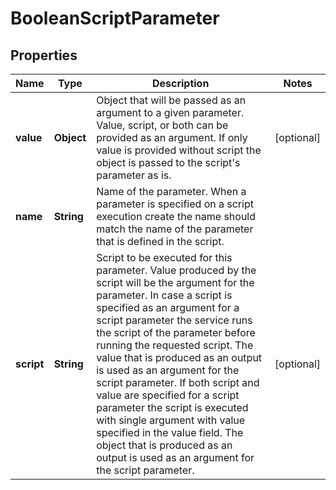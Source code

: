 # BooleanScriptParameter

## Properties
Name | Type | Description | Notes
------------ | ------------- | ------------- | -------------
**value** | **Object** | Object that will be passed as an argument to a given parameter. Value, script, or both can be provided as an  argument. If only value is provided without script the object is passed to the script&#x27;s parameter as is. |  [optional]
**name** | **String** | Name of the parameter. When a parameter is specified on a script execution create the name should match  the name of the parameter that is defined in the script. | 
**script** | **String** | Script to be executed for this parameter. Value produced by the script will be the argument for the parameter.    In case a script is specified as an argument for a script parameter the service runs the script of the  parameter before running the requested script. The value that is produced as an output is used  as an argument for the script parameter.  If both script and value are specified for a script parameter the script is executed with single argument  with value specified in the value field. The object that is produced as an output is used as an argument  for the script parameter. |  [optional]
